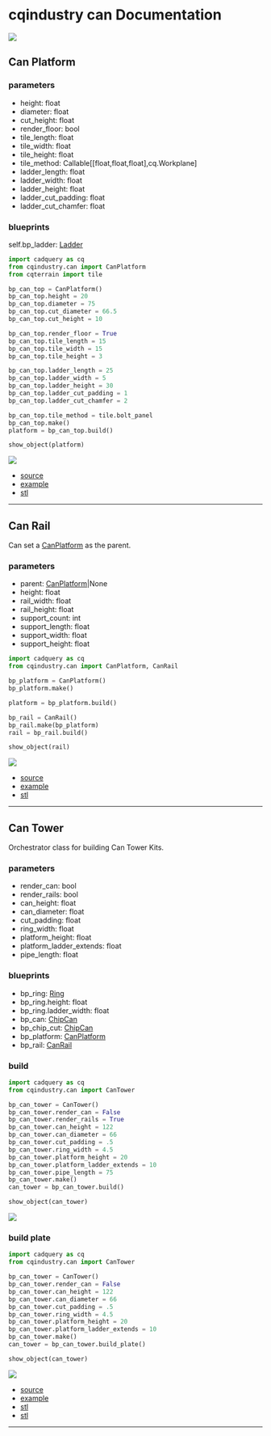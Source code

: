 # cqindustry can Documentation

![](image/cantower/08.png)<br />

## Can Platform

### parameters
* height: float
* diameter: float
* cut_height: float
* render_floor: bool
* tile_length: float
* tile_width: float
* tile_height: float
* tile_method: Callable[[float,float,float],cq.Workplane]
* ladder_length: float
* ladder_width: float
* ladder_height: float
* ladder_cut_padding: float
* ladder_cut_chamfer: float

### blueprints
self.bp_ladder: [Ladder](https://github.com/medicationforall/cqterrain/blob/main/documentation/misc.md#ladder)

``` python
import cadquery as cq
from cqindustry.can import CanPlatform
from cqterrain import tile

bp_can_top = CanPlatform()
bp_can_top.height = 20
bp_can_top.diameter = 75
bp_can_top.cut_diameter = 66.5
bp_can_top.cut_height = 10

bp_can_top.render_floor = True
bp_can_top.tile_length = 15
bp_can_top.tile_width = 15
bp_can_top.tile_height = 3

bp_can_top.ladder_length = 25
bp_can_top.ladder_width = 5
bp_can_top.ladder_height = 30
bp_can_top.ladder_cut_padding = 1
bp_can_top.ladder_cut_chamfer = 2

bp_can_top.tile_method = tile.bolt_panel
bp_can_top.make()
platform = bp_can_top.build()

show_object(platform)
```

![](image/cantower/11.png)


* [source](../src/cqindustry/can/CanPlatform.py)
* [example](../example/can/can_platform.py)
* [stl](../stl/can_platform.stl)

---

## Can Rail
Can set a [CanPlatform](#can-platform) as the parent.

### parameters
* parent: [CanPlatform](#can-platform)|None
* height: float
* rail_width: float
* rail_height: float
* support_count: int
* support_length: float
* support_width: float
* support_height: float

``` python
import cadquery as cq
from cqindustry.can import CanPlatform, CanRail

bp_platform = CanPlatform()
bp_platform.make()

platform = bp_platform.build()

bp_rail = CanRail()
bp_rail.make(bp_platform)
rail = bp_rail.build()

show_object(rail)
```

![](image/cantower/12.png)

* [source](../src/cqindustry/can/CanRail.py)
* [example](../example/can/can_rail.py)
* [stl](../stl/can_rail.stl)

---

## Can Tower
Orchestrator class for building Can Tower Kits.

### parameters
* render_can: bool
* render_rails: bool
* can_height: float
* can_diameter: float
* cut_padding: float
* ring_width: float
* platform_height: float
* platform_ladder_extends: float
* pipe_length: float

### blueprints
* bp_ring: [Ring](./chip.md#ring)
* bp_ring.height: float
* bp_ring.ladder_width: float
* bp_can: [ChipCan](./chip.md#chipcan)
* bp_chip_cut: [ChipCan](./chip.md#chipcan)
* bp_platform: [CanPlatform](#can-platform)
* bp_rail: [CanRail](#can-rail)


### build

``` python
import cadquery as cq
from cqindustry.can import CanTower

bp_can_tower = CanTower()
bp_can_tower.render_can = False
bp_can_tower.render_rails = True
bp_can_tower.can_height = 122
bp_can_tower.can_diameter = 66
bp_can_tower.cut_padding = .5
bp_can_tower.ring_width = 4.5
bp_can_tower.platform_height = 20
bp_can_tower.platform_ladder_extends = 10
bp_can_tower.pipe_length = 75
bp_can_tower.make()
can_tower = bp_can_tower.build()

show_object(can_tower)
```

![](image/cantower/05.png)<br />

### build plate

``` python
import cadquery as cq
from cqindustry.can import CanTower

bp_can_tower = CanTower()
bp_can_tower.render_can = False
bp_can_tower.can_height = 122
bp_can_tower.can_diameter = 66
bp_can_tower.cut_padding = .5
bp_can_tower.ring_width = 4.5
bp_can_tower.platform_height = 20
bp_can_tower.platform_ladder_extends = 10
bp_can_tower.make()
can_tower = bp_can_tower.build_plate()

show_object(can_tower)
```

![](image/cantower/13.png)<br />


* [source](../src/cqindustry/can/CanTower.py)
* [example](../example/can/can_tower.py)
* [stl](../stl/can_tower.stl)
* [stl](../stl/can_tower_plate.stl)

---